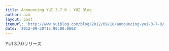 ```yaml
---
title: Announcing YUI 3.7.0 - YUI Blog
author: azu
layout: post
itemUrl: 'http://www.yuiblog.com/blog/2012/09/18/announcing-yui-3-7-0/'
date: '2012-09-30T15:00:00.000Z'
---
```

YUI 3.7.0リリース
